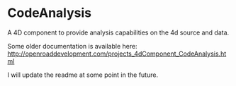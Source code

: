# CodeAnalysis
A 4D component to provide analysis capabilities on the 4d source and data.

Some older documentation is available here: http://openroaddevelopment.com/projects_4dComponent_CodeAnalysis.html

I will update the readme at some point in the future.
